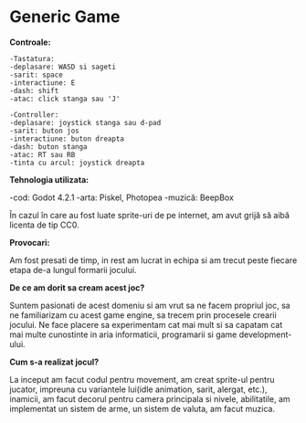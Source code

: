 # Generic Game

**Controale:**

    -Tastatura:
    -deplasare: WASD si sageti
    -sarit: space
    -interactiune: E
    -dash: shift
    -atac: click stanga sau 'J'
    
    -Controller:
    -deplasare: joystick stanga sau d-pad
    -sarit: buton jos
    -interactiune: buton dreapta
    -dash: buton stanga
    -atac: RT sau RB
    -tinta cu arcul: joystick dreapta

**Tehnologia utilizata:**

-cod: Godot 4.2.1
-arta: Piskel, Photopea
-muzică: BeepBox

În cazul în care au fost luate sprite-uri de pe internet, am avut grijă să aibă licenta de tip CC0.


**Provocari:**

Am fost presati de timp, in rest am lucrat in echipa si am trecut peste fiecare etapa de-a lungul formarii jocului.


**De ce am dorit sa cream acest joc?**

Suntem pasionati de acest domeniu si am vrut sa ne facem propriul joc, sa ne familiarizam cu acest game engine, sa trecem prin procesele crearii jocului. Ne face placere sa experimentam cat mai mult si sa capatam  cat mai multe cunostinte in aria informaticii, programarii si game development-ului.


**Cum s-a realizat jocul?**

La inceput am facut codul pentru movement, am creat sprite-ul pentru jucator, impreuna cu variantele lui(idle animation, sarit, alergat, etc.), inamicii, am facut decorul pentru camera principala si nivele, abilitatile, am implementat un sistem de arme, un sistem de valuta, am facut muzica. 


